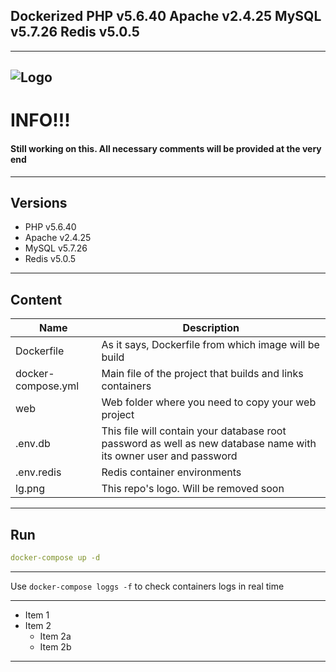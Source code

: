 ## Dockerized PHP v5.6.40 Apache v2.4.25 MySQL v5.7.26 Redis v5.0.5
------

![Logo](https://secure.gravatar.com/avatar/500fb689dc18fb1a5bb41e4be8486e37.jpg?s=80&r=g&d=mm)
------

# INFO!!!
####  Still working on this. All necessary comments will be provided at the very end
------

## Versions
*	PHP v5.6.40
*	Apache v2.4.25
*	MySQL v5.7.26
*	Redis v5.0.5
------

## Content
Name| Description
------------ | -------------
Dockerfile | As it says, Dockerfile from which image will be build
docker-compose.yml  | Main file of the project that builds and links containers
web | Web folder where you need to copy your web project
.env.db | This file will contain your database root password as well as new database name with its owner user and password
.env.redis | Redis container environments
lg.png | This repo's logo. Will be removed soon
------

## Run
```yaml
docker-compose up -d
```
------

Use `docker-compose loggs -f` to check containers logs in real time

------
* Item 1
* Item 2
  * Item 2a
  * Item 2b
------
